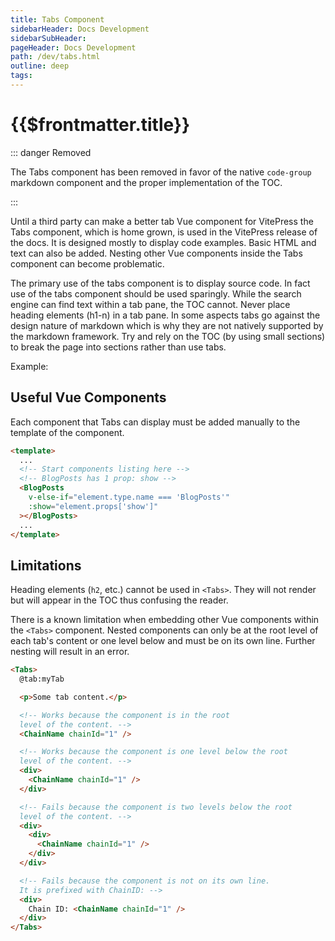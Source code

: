 ```yaml
---
title: Tabs Component
sidebarHeader: Docs Development
sidebarSubHeader:
pageHeader: Docs Development
path: /dev/tabs.html
outline: deep
tags:
---
```


<PageHeader/>

# {{$frontmatter.title}}

::: danger Removed

The Tabs component has been removed in favor of the native `code-group` markdown
component and the proper implementation of the TOC.

:::

Until a third party can make a better tab Vue component for VitePress the Tabs
component, which is home grown, is used in the VitePress release of the docs. It
is designed mostly to display code examples. Basic HTML and text can also be
added. Nesting other Vue components inside the Tabs component can become
problematic.

The primary use of the tabs component is to display source code. In fact use of
the tabs component should be used sparingly. While the search engine can find
text within a tab pane, the TOC cannot. Never place heading elements (h1-n) in a
tab pane. In some aspects tabs go against the design nature of markdown which is
why they are not natively supported by the markdown framework. Try and rely on
the TOC (by using small sections) to break the page into sections rather than
use tabs.

Example:

## Useful Vue Components

Each component that Tabs can display must be added manually to the template of
the component.

```html
<template>
  ...
  <!-- Start components listing here -->
  <!-- BlogPosts has 1 prop: show -->
  <BlogPosts
    v-else-if="element.type.name === 'BlogPosts'"
    :show="element.props['show']"
  ></BlogPosts>
  ...
</template>
```

## Limitations

Heading elements (`h2`, etc.) cannot be used in `<Tabs>`. They will not render
but will appear in the TOC thus confusing the reader.

There is a known limitation when embedding other Vue components within the
`<Tabs>` component. Nested components can only be at the root level of each
tab's content or one level below and must be on its own line. Further nesting
will result in an error.

<!-- prettier-ignore -->
```html
<Tabs>
  @tab:myTab

  <p>Some tab content.</p>

  <!-- Works because the component is in the root
  level of the content. -->
  <ChainName chainId="1" />

  <!-- Works because the component is one level below the root 
  level of the content. -->
  <div>
    <ChainName chainId="1" />
  </div>

  <!-- Fails because the component is two levels below the root 
  level of the content. -->
  <div>
    <div>
      <ChainName chainId="1" />
    </div>
  </div>

  <!-- Fails because the component is not on its own line.
  It is prefixed with ChainID: -->
  <div>
    Chain ID: <ChainName chainId="1" />
  </div>
</Tabs>
```
